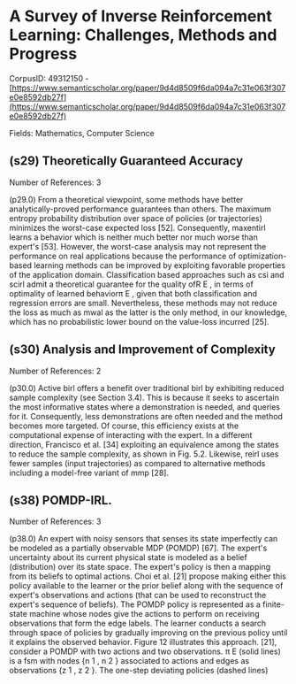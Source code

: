 # A Survey of Inverse Reinforcement Learning: Challenges, Methods and Progress

CorpusID: 49312150 - [https://www.semanticscholar.org/paper/9d4d8509f6da094a7c31e063f307e0e8592db27f](https://www.semanticscholar.org/paper/9d4d8509f6da094a7c31e063f307e0e8592db27f)

Fields: Mathematics, Computer Science

## (s29) Theoretically Guaranteed Accuracy
Number of References: 3

(p29.0) From a theoretical viewpoint, some methods have better analytically-proved performance guarantees than others. The maximum entropy probability distribution over space of policies (or trajectories) minimizes the worst-case expected loss [52]. Consequently, maxentirl learns a behavior which is neither much better nor much worse than expert's [53]. However, the worst-case analysis may not represent the performance on real applications because the performance of optimization-based learning methods can be improved by exploiting favorable properties of the application domain. Classification based approaches such as csi and scirl admit a theoretical guarantee for the quality ofR E , in terms of optimality of learned behaviorπ E , given that both classification and regression errors are small. Nevertheless, these methods may not reduce the loss as much as mwal as the latter is the only method, in our knowledge, which has no probabilistic lower bound on the value-loss incurred [25].
## (s30) Analysis and Improvement of Complexity
Number of References: 2

(p30.0) Active birl offers a benefit over traditional birl by exhibiting reduced sample complexity (see Section 3.4). This is because it seeks to ascertain the most informative states where a demonstration is needed, and queries for it. Consequently, less demonstrations are often needed and the method becomes more targeted. Of course, this efficiency exists at the computational expense of interacting with the expert. In a different direction, Francisco et al. [34] exploiting an equivalence among the states to reduce the sample complexity, as shown in Fig. 5.2. Likewise, reirl uses fewer samples (input trajectories) as compared to alternative methods including a model-free variant of mmp [28].
## (s38) POMDP-IRL.
Number of References: 3

(p38.0) An expert with noisy sensors that senses its state imperfectly can be modeled as a partially observable MDP (POMDP) [67]. The expert's uncertainty about its current physical state is modeled as a belief (distribution) over its state space. The expert's policy is then a mapping from its beliefs to optimal actions. Choi et al. [21] propose making either this policy available to the learner or the prior belief along with the sequence of expert's observations and actions (that can be used to reconstruct the expert's sequence of beliefs). The POMDP policy is represented as a finite-state machine whose nodes give the actions to perform on receiving observations that form the edge labels. The learner conducts a search through space of policies by gradually improving on the previous policy until it explains the observed behavior. Figure 12 illustrates this approach.  [21], consider a POMDP with two actions and two observations. π E (solid lines) is a fsm with nodes {n 1 , n 2 } associated to actions and edges as observations {z 1 , z 2 }. The one-step deviating policies (dashed lines)
